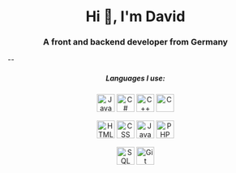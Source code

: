 <h1 align="center">
Hi 👋, I'm David
<h3 align="center">A front and backend developer from Germany</h3>
</h1>
--
<h5 align="center" color="gray">Languages I use:</h3>
<p align="center">
<a title="Java"><img width="35px" height="35px" src="https://devlog.wiki/img/java.svg" alt="Java" loading="lazy"></a>
<a title="C#"><img width="35px" height="35px" src="https://devlog.wiki/img/csharp.svg" alt="C#" loading="lazy"></a>
<a title="C++"><img width="35px" height="35px" src="https://devlog.wiki/img/cplusplus.svg" alt="C++" loading="lazy"></a>
<a title="C"><img width="35px" height="35px" src="https://devlog.wiki/img/c.svg" alt="C" loading="lazy"></a>
</p>

<p align="center">
<a title="HTML"><img width="35px" height="35px" src="https://devlog.wiki/img/html.svg" alt="HTML" loading="lazy"></a>
<a title="CSS"><img width="35px" height="35px" src="https://devlog.wiki/img/css.svg" alt="CSS" loading="lazy"></a>
<a title="JavaScript"><img width="35px" height="35px" src="https://devlog.wiki/img/javascript.svg" alt="JavaScript" loading="lazy"></a>
<a title="PHP"><img width="35px" height="35px" src="https://devlog.wiki/img/php.svg" alt="PHP" loading="lazy"></a>
</p>

<p align="center">
<a title="SQL"><img width="35px" height="35px" src="https://devlog.wiki/img/sql.svg" alt="SQL" loading="lazy"></a>
<a title="Git"><img width="35px" height="35px" src="https://devlog.wiki/img/git.svg" alt="Git" loading="lazy"></a>
<!--a title="Linux"><img width="35px" height="35px" src="https://devlog.wiki/img/linux.svg" alt="Linux" loading="lazy"></a-->
</p>
